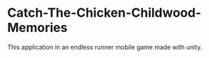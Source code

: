 # Catch-The-Chicken-Childwood-Memories
This application in an endless runner mobile game made with unity. 
